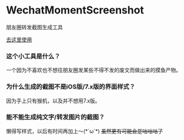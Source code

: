 # WechatMomentScreenshot
朋友圈转发截图生成工具

[去这里使用](https://transparentlc.github.io/WechatMomentScreenshot)

### 这个小工具是什么？
一个因为不喜欢也不想往朋友圈发某些不得不发的废文而做出来的摸鱼产物。

### 为什么生成的截图不是iOS版/7.x版的界面样式？
因为手上只有猴机，以及并不想用7.x版。

### 能不能生成纯文字/转发图片的截图？
懒得写样式，以后有时间再加上～(\*´ω`\*) ~~虽然更有可能会是咕咕咕了~~
